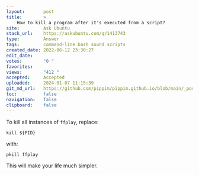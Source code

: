 ```yaml
---
layout:       post
title:        >
    How to kill a program after it's executed from a script?
site:         Ask Ubuntu
stack_url:    https://askubuntu.com/q/1413743
type:         Answer
tags:         command-line bash sound scripts
created_date: 2022-06-12 23:30:27
edit_date:    
votes:        "0 "
favorites:    
views:        "412 "
accepted:     Accepted
uploaded:     2024-01-07 11:15:39
git_md_url:   https://github.com/pippim/pippim.github.io/blob/main/_posts/2022/2022-06-12-How-to-kill-a-program-after-it_s-executed-from-a-script_.md
toc:          false
navigation:   false
clipboard:    false
---
```


To kill all instances of `ffplay`, replace:

``` 
kill ${PID}
```

with:

``` 
pkill ffplay
```

This will make your life much simpler.
